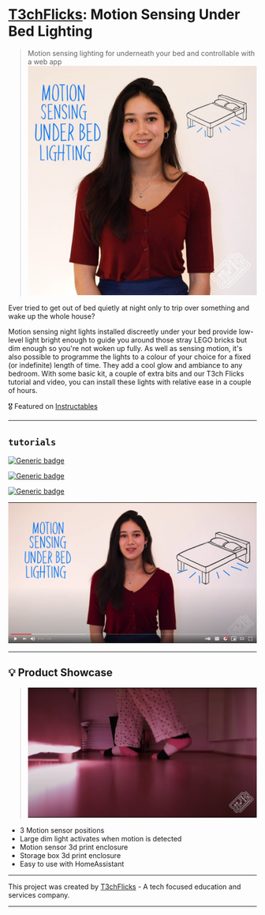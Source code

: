 # [T3chFlicks](https://t3chflicks.org): Motion Sensing Under Bed Lighting

> Motion sensing lighting for underneath your bed and controllable with a web app 
![pic_of_project](./thumbnail.png)

Ever tried to get out of bed quietly at night only to trip over something and wake up the whole house? 

Motion sensing night lights installed discreetly under your bed provide low-level light bright enough to guide you around those stray LEGO bricks but dim enough so you're not woken up fully. As well as sensing motion, it's also possible to programme the lights to a colour of your choice for a fixed (or indefinite) length of time. They add a cool glow and ambiance to any bedroom. With some basic kit, a couple of extra bits and our T3ch Flicks tutorial and video, you can install these lights with relative ease in a couple of hours.

🎖️ Featured on [Instructables](https://www.instructables.com/contest/sensors2019/)

---


## `tutorials`
[![Generic badge](https://img.shields.io/badge/Blog_Post-Github-orange.svg)](./blog_post.md)

[![Generic badge](https://img.shields.io/badge/Blog_Post-Medium-blue.svg)](https://t3chflicks.medium.com/)

[![Generic badge](https://img.shields.io/badge/Youtube-Video-red.svg)](https://www.youtube.com/watch?v=B8dz6XqP7ao)

 [![Everything Is AWESOME](./yt.png)](https://www.youtube.com/watch?v=B8dz6XqP7ao "Youtube Video")

---

## 💡 Product Showcase
> ![Product](./teaser.png)
* 3 Motion sensor positions
* Large dim light activates when motion is detected
* Motion sensor 3d print enclosure
* Storage box 3d print enclosure
* Easy to use with HomeAssistant


---

This project was created by [T3chFlicks](https://t3chflicks.org) - A tech focused education and services company.

---